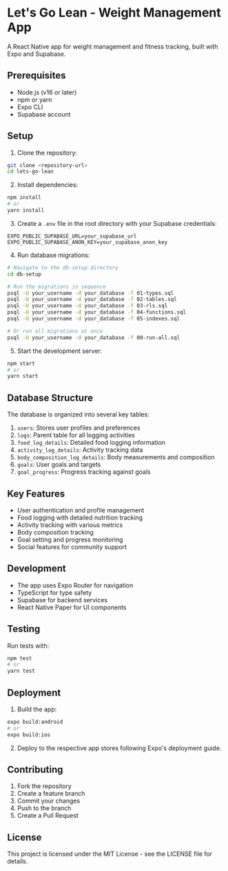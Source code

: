 # Let's Go Lean - Weight Management App

A React Native app for weight management and fitness tracking, built with Expo and Supabase.

## Prerequisites

- Node.js (v16 or later)
- npm or yarn
- Expo CLI
- Supabase account

## Setup

1. Clone the repository:
```bash
git clone <repository-url>
cd lets-go-lean
```

2. Install dependencies:
```bash
npm install
# or
yarn install
```

3. Create a `.env` file in the root directory with your Supabase credentials:
```
EXPO_PUBLIC_SUPABASE_URL=your_supabase_url
EXPO_PUBLIC_SUPABASE_ANON_KEY=your_supabase_anon_key
```

4. Run database migrations:
```bash
# Navigate to the db-setup directory
cd db-setup

# Run the migrations in sequence
psql -U your_username -d your_database -f 01-types.sql
psql -U your_username -d your_database -f 02-tables.sql
psql -U your_username -d your_database -f 03-rls.sql
psql -U your_username -d your_database -f 04-functions.sql
psql -U your_username -d your_database -f 05-indexes.sql

# Or run all migrations at once
psql -U your_username -d your_database -f 00-run-all.sql
```

5. Start the development server:
```bash
npm start
# or
yarn start
```

## Database Structure

The database is organized into several key tables:

1. `users`: Stores user profiles and preferences
2. `logs`: Parent table for all logging activities
3. `food_log_details`: Detailed food logging information
4. `activity_log_details`: Activity tracking data
5. `body_composition_log_details`: Body measurements and composition
6. `goals`: User goals and targets
7. `goal_progress`: Progress tracking against goals

## Key Features

- User authentication and profile management
- Food logging with detailed nutrition tracking
- Activity tracking with various metrics
- Body composition tracking
- Goal setting and progress monitoring
- Social features for community support

## Development

- The app uses Expo Router for navigation
- TypeScript for type safety
- Supabase for backend services
- React Native Paper for UI components

## Testing

Run tests with:
```bash
npm test
# or
yarn test
```

## Deployment

1. Build the app:
```bash
expo build:android
# or
expo build:ios
```

2. Deploy to the respective app stores following Expo's deployment guide.

## Contributing

1. Fork the repository
2. Create a feature branch
3. Commit your changes
4. Push to the branch
5. Create a Pull Request

## License

This project is licensed under the MIT License - see the LICENSE file for details.
